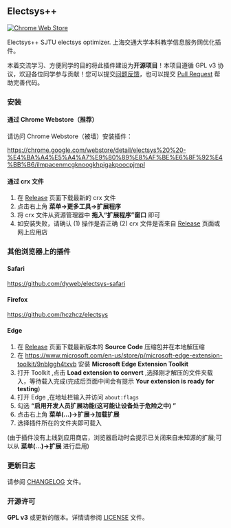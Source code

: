  ## Electsys++

[![Chrome Web Store](https://img.shields.io/chrome-web-store/d/ilmpacenmcgknoogkhpigakpoocpjmpl.svg)](https://chrome.google.com/webstore/detail/electsys%20%20-%E4%BA%A4%E5%A4%A7%E9%80%89%E8%AF%BE%E6%8F%92%E4%BB%B6/ilmpacenmcgknoogkhpigakpoocpjmpl)

Electsys++ SJTU electsys optimizer.
上海交通大学本科教学信息服务网优化插件。

本着交流学习、方便同学的目的将此插件建设为**开源项目**！本项目遵循 GPL v3 协议，欢迎各位同学参与贡献！您可以提交[问题反馈](https://github.com/laohyx/electsys/issues)，也可以提交 [Pull Request](https://github.com/laohyx/electsys/pulls) 帮助完善代码。


### 安装

#### 通过 Chrome Webstore（推荐）

请访问 Chrome Webstore（被墙）安装插件：

https://chrome.google.com/webstore/detail/electsys%20%20-%E4%BA%A4%E5%A4%A7%E9%80%89%E8%AF%BE%E6%8F%92%E4%BB%B6/ilmpacenmcgknoogkhpigakpoocpjmpl

#### 通过 crx 文件

1. 在 [Release](https://github.com/laohyx/electsys/releases) 页面下载最新的 crx 文件
2. 点击右上角 __菜单->更多工具->扩展程序__
3. 将 crx 文件从资源管理器中 __拖入“扩展程序”窗口__ 即可
4. 如安装失败，请确认 (1) 操作是否正确 (2) crx 文件是否来自 [Release](https://github.com/laohyx/electsys/releases) 页面或网上应用店

### 其他浏览器上的插件

#### Safari
https://github.com/dyweb/electsys-safari

#### Firefox
https://github.com/hczhcz/electsys

#### Edge

1. 在 [Release](https://github.com/laohyx/electsys/releases) 页面下载最新版本的 __Source Code__ 压缩包并在本地解压缩
2. 在 https://www.microsoft.com/en-us/store/p/microsoft-edge-extension-toolkit/9nblggh4txvb 安装 __Microsoft Edge Extension Toolkit__
3. 打开 Toolkit ,点击 __Load extension to convert__ ,选择刚才解压的文件夹载入，等待载入完成(完成后页面中间会有提示 __Your extension is ready for testing__)
4. 打开 Edge ,在地址栏输入并访问 `about:flags`
5. 勾选 __“启用开发人员扩展功能(这可能让设备处于危险之中) ”__
6. 点击右上角 __菜单(...)->扩展->加载扩展__
7. 选择插件所在的文件夹即可载入

(由于插件没有上线到应用商店，浏览器启动时会提示已关闭来自未知源的扩展;可以从 __菜单(...)->扩展__ 进行启用)

### 更新日志

请参阅 [CHANGELOG](CHANGELOG) 文件。

### 开源许可

**GPL v3** 或更新的版本。详情请参阅 [LICENSE](LICENSE) 文件。
